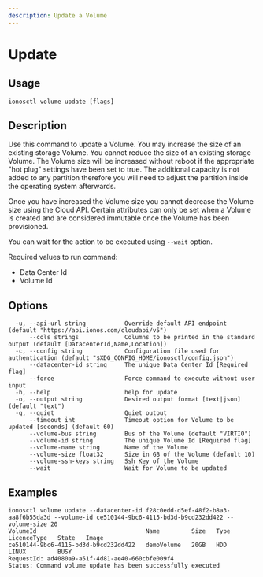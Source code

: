 ```yaml
---
description: Update a Volume
---
```


# Update

## Usage

```text
ionosctl volume update [flags]
```

## Description

Use this command to update a Volume. You may increase the size of an existing storage Volume. You cannot reduce the size of an existing storage Volume. The Volume size will be increased without reboot if the appropriate "hot plug" settings have been set to true. The additional capacity is not added to any partition therefore you will need to adjust the partition inside the operating system afterwards.

Once you have increased the Volume size you cannot decrease the Volume size using the Cloud API. Certain attributes can only be set when a Volume is created and are considered immutable once the Volume has been provisioned.

You can wait for the action to be executed using `--wait` option.

Required values to run command:

* Data Center Id
* Volume Id

## Options

```text
  -u, --api-url string           Override default API endpoint (default "https://api.ionos.com/cloudapi/v5")
      --cols strings             Columns to be printed in the standard output (default [DatacenterId,Name,Location])
  -c, --config string            Configuration file used for authentication (default "$XDG_CONFIG_HOME/ionosctl/config.json")
      --datacenter-id string     The unique Data Center Id [Required flag]
      --force                    Force command to execute without user input
  -h, --help                     help for update
  -o, --output string            Desired output format [text|json] (default "text")
  -q, --quiet                    Quiet output
      --timeout int              Timeout option for Volume to be updated [seconds] (default 60)
      --volume-bus string        Bus of the Volume (default "VIRTIO")
      --volume-id string         The unique Volume Id [Required flag]
      --volume-name string       Name of the Volume
      --volume-size float32      Size in GB of the Volume (default 10)
      --volume-ssh-keys string   Ssh Key of the Volume
      --wait                     Wait for Volume to be updated
```

## Examples

```text
ionosctl volume update --datacenter-id f28c0edd-d5ef-48f2-b8a3-aa8f6b55da3d --volume-id ce510144-9bc6-4115-bd3d-b9cd232dd422 --volume-size 20
VolumeId                               Name         Size   Type   LicenceType   State   Image
ce510144-9bc6-4115-bd3d-b9cd232dd422   demoVolume   20GB   HDD    LINUX         BUSY    
RequestId: ad4080a9-a51f-4d81-ae40-660cbfe009f4
Status: Command volume update has been successfully executed
```

